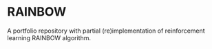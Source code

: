 # RAINBOW
A portfolio repository with partial (re)implementation of reinforcement learning RAINBOW algorithm.
